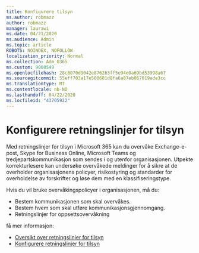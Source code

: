 ```yaml
---
title: Konfigurere tilsyn
ms.author: robmazz
author: robmazz
manager: laurawi
ms.date: 04/21/2020
ms.audience: Admin
ms.topic: article
ROBOTS: NOINDEX, NOFOLLOW
localization_priority: Normal
ms.collection: Adm_O365
ms.custom: 9000549
ms.openlocfilehash: 28c8070d9042e876263ff5e94e0a69bd53998a67
ms.sourcegitcommit: 55eff703a17e500681d8fa6a87eb067019ade3cc
ms.translationtype: MT
ms.contentlocale: nb-NO
ms.lasthandoff: 04/22/2020
ms.locfileid: "43705922"
---
```

# <a name="configure-supervision-policies"></a>Konfigurere retningslinjer for tilsyn

Med retningslinjer for tilsyn i Microsoft 365 kan du overvåke Exchange-e-post, Skype for Business Online, Microsoft Teams og tredjepartskommunikasjon som sendes i og utenfor organisasjonen. Utpekte korrekturlesere kan undersøke overvåkede meldinger for å sikre at de overholder organisasjonens policyer, risikostyring og standarder for overholdelse av forskrifter og løse dem med en klassifiseringstype.

Hvis du vil bruke overvåkingspolicyer i organisasjonen, må du:

- Bestem kommunikasjonen som skal overvåkes.
- Bestem hvem som skal utføre kommunikasjonsgjennomgang.
- Retningslinjer for oppsettsovervåkning

få mer informasjon:

- [Oversikt over retningslinjer for tilsyn](https://docs.microsoft.com/office365/securitycompliance/supervision-policies)
- [Konfigurere retningslinjer for tilsyn](https://docs.microsoft.com/office365/securitycompliance/configure-supervision-policies)
